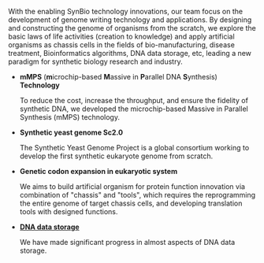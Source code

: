 With the enabling SynBio technology innovations, 
our team focus on the development of genome writing technology and applications. 
By designing and constructing the genome of organisms from the scratch, 
we explore the basic laws of life activities (creation to knowledge) and 
apply artificial organisms as chassis cells in the fields of bio-manufacturing, disease treatment, Bioinformatics algorithms, DNA data storage, etc, 
leading a new paradigm for synthetic biology research and industry.

- **mMPS** (**m**icrochip-based **M**assive in **P**arallel DNA **S**ynthesis) **Technology**

    To reduce the cost, increase the throughput, and ensure the fidelity of synthetic DNA,
we developed the microchip-based Massive in Parallel Synthesis (mMPS) technology.

- **Synthetic yeast genome Sc2.0**

    The Synthetic Yeast Genome Project is a global consortium working to develop the first synthetic eukaryote genome from scratch.

- **Genetic codon expansion in eukaryotic system**

    We aims to build artificial organism for protein function innovation via combination of "chassis" and "tools", 
which requires the reprogramming the entire genome of target chassis cells, and developing translation tools with designed functions. 

- [**DNA data storage**](https://github.com/BGI-SynBio/.github/blob/main/profile/details/Section3.md)

    We have made significant progress in almost aspects of DNA data storage. 

